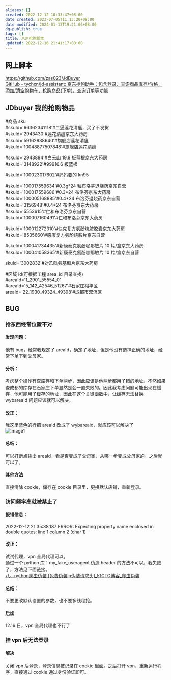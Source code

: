 ```yaml
---
aliases: []
created: 2022-12-12 10:33:47+08:00
date created: 2023-07-05T11:13:20+08:00
date modified: 2024-01-13T19:21:06+08:00
dg-publish: true
tags: []
title: 京东抢购脚本
updated: 2022-12-16 21:41:17+08:00
---
```


## 网上脚本
https://github.com/zas023/JdBuyer  
[GitHub - tychxn/jd-assistant: 京东抢购助手：包含登录，查询商品库存/价格，添加/清空购物车，抢购商品(下单)，查询订单等功能](https://github.com/tychxn/jd-assistant)

## JDbuyer 我的抢购物品

\#商品 sku  
\#skuId='66362341118'#二逼莲花清瘟，买了不发货  
\#skuId='2943430'#莲花清瘟京东大药房  
\#skuId='59162938640'#旗舰店莲花清瘟  
\#skuId='10048877507848'#旗舰店莲花清瘟

\#skuId='2943884'#白云山 19.8 板蓝根京东大药房  
\#skuId='3148922'#99916.6 板蓝根

\#skuId='100023017602'#妈妈要的 kn95

\#skuId='100017559634'#0.3g\*24 粒布洛芬退烧药京东自营  
\#skuId='100017559686'#0.3\*24 布洛芬京东大药房  
\#skuId='100005168885'#0.4\*24 布洛芬退烧药京东自营  
\#skuId='3156948'#0.4\*24 布洛芬京东大药房  
\#skuId='5553615'#仁和布洛芬京东自营  
\#skuId='100007160491'#仁和布洛芬京东大药房

\#skuId='100012272310'#快克复方氨酚烷胺胶囊京东大药房  
\#skuId='8535660'#感康复方氨酚烷胺片京东自营

\#skuId='100041734435'#新康泰克氨酚咖那敏片 10 片/盒京东大药房  
\#skuId='100041058365'#新康泰克氨酚咖那敏片 10 片/盒京东自营

skuId='3002832'#对乙酰氨基酚片京东大药房

\#区域 id(可根据工程 area_id 目录查找)  
\#areaId='1_2901_55554_0'  
\#areaId='5_142_42546_51267'#石家庄裕华区  
areaId='22_1930_49324_49398'#成都市双流区

## BUG
### 抢东西经常位置不对
#### 发现问题：
他有 bug，经常我规定了 areaId，确定了地址，但是他没有选择正确的地址，经常下单下到父母家。
#### 分析：
考虑整个操作有查库存和下单两步，因此应该是他两步都用了错的地址，不然如果查成都的库存在石家庄下单显然是会一直失败的。因此我考虑问题可能出现在缓存，他可能用了缓存的地址，因此在这个关键函数中，让缓存无法替换 wybareaId 问题应该就可以解决。
#### 改正：
我这里蓝色的行把 areaId 改成了 wybareaId，就应该可以解决了  
![image1](/img/user/resources/attachments/image1-68.png)
#### 总结：
可以打断点输出 areaId，看是否变成了父母家，从哪一步变成父母家的。之后就可以了。
#### 其他方法
直接清除 cookie，储存在 cookie 目录里，更换默认店铺，重新登录。
### 访问频率高就被禁止了
#### 报错信息：
2022-12-12 21:35:38,187 ERROR: Expecting property name enclosed in double quotes: line 1 column 2 (char 1)
#### 改正：
试试代理，vpn 全局代理可以。  
通过一个 python 库：my_fake_useragent 伪造 header 的方法不可以，我失败了，方法见下面链接。  
[八、python爬虫伪装 \[免费伪装ip伪装请求头\]\_51CTO博客_爬虫伪装](https://blog.51cto.com/u_14972704/4399261)
#### 总结：
不要更改默认设置的参数，也不要多线程抢。
#### 后续
12.16 日，vpn 全局代理也不行了
### 挂 vpn 后无法登录
#### 解决
关闭 vpn 后登录，登录信息被记录在 cookie 里面。之后打开 vpn，重新运行程序，直接通过 cookie 通过身份验证即可。